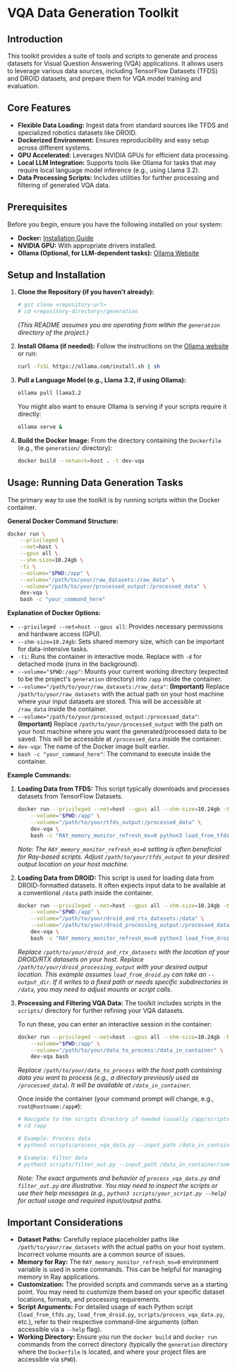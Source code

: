 # VQA Data Generation Toolkit

## Introduction

This toolkit provides a suite of tools and scripts to generate and process datasets for Visual Question Answering (VQA) applications. It allows users to leverage various data sources, including TensorFlow Datasets (TFDS) and DROID datasets, and prepare them for VQA model training and evaluation.

## Core Features

*   **Flexible Data Loading:** Ingest data from standard sources like TFDS and specialized robotics datasets like DROID.
*   **Dockerized Environment:** Ensures reproducibility and easy setup across different systems.
*   **GPU Accelerated:** Leverages NVIDIA GPUs for efficient data processing.
*   **Local LLM Integration:** Supports tools like Ollama for tasks that may require local language model inference (e.g., using Llama 3.2).
*   **Data Processing Scripts:** Includes utilities for further processing and filtering of generated VQA data.

## Prerequisites

Before you begin, ensure you have the following installed on your system:
*   **Docker:** [Installation Guide](https://docs.docker.com/get-docker/)
*   **NVIDIA GPU:** With appropriate drivers installed.
*   **Ollama (Optional, for LLM-dependent tasks):** [Ollama Website](https://ollama.com/)

## Setup and Installation

1.  **Clone the Repository (if you haven't already):**
    ```bash
    # git clone <repository-url>
    # cd <repository-directory>/generation
    ```
    *(This README assumes you are operating from within the `generation` directory of the project.)*

2.  **Install Ollama (if needed):**
    Follow the instructions on the [Ollama website](https://ollama.com/) or run:
    ```bash
    curl -fsSL https://ollama.com/install.sh | sh
    ```

3.  **Pull a Language Model (e.g., Llama 3.2, if using Ollama):**
    ```bash
    ollama pull llama3.2
    ```
    You might also want to ensure Ollama is serving if your scripts require it directly:
    ```bash
    ollama serve &
    ```

4.  **Build the Docker Image:**
    From the directory containing the `Dockerfile` (e.g., the `generation/` directory):
    ```bash
    docker build --network=host . -t dev-vqa
    ```

## Usage: Running Data Generation Tasks

The primary way to use the toolkit is by running scripts within the Docker container.

**General Docker Command Structure:**

```bash
docker run \
    --privileged \
    --net=host \
    --gpus all \
    --shm-size=10.24gb \
    -ti \
    --volume="$PWD:/app" \
    --volume="/path/to/your/raw_datasets:/raw_data" \
    --volume="/path/to/your/processed_output:/processed_data" \
    dev-vqa \
    bash -c "your_command_here"
```

**Explanation of Docker Options:**
*   `--privileged --net=host --gpus all`: Provides necessary permissions and hardware access (GPU).
*   `--shm-size=10.24gb`: Sets shared memory size, which can be important for data-intensive tasks.
*   `-ti`: Runs the container in interactive mode. Replace with `-d` for detached mode (runs in the background).
*   `--volume="$PWD:/app"`: Mounts your current working directory (expected to be the project's `generation` directory) into `/app` inside the container.
*   `--volume="/path/to/your/raw_datasets:/raw_data"`: **(Important)** Replace `/path/to/your/raw_datasets` with the actual path on your host machine where your input datasets are stored. This will be accessible at `/raw_data` inside the container.
*   `--volume="/path/to/your/processed_output:/processed_data"`: **(Important)** Replace `/path/to/your/processed_output` with the path on your host machine where you want the generated/processed data to be saved. This will be accessible at `/processed_data` inside the container.
*   `dev-vqa`: The name of the Docker image built earlier.
*   `bash -c "your_command_here"`: The command to execute inside the container.

**Example Commands:**

1.  **Loading Data from TFDS:**
    This script typically downloads and processes datasets from TensorFlow Datasets.
    ```bash
    docker run --privileged --net=host --gpus all --shm-size=10.24gb -ti \
        --volume="$PWD:/app" \
        --volume="/path/to/your/tfds_output:/processed_data" \
        dev-vqa \
        bash -c "RAY_memory_monitor_refresh_ms=0 python3 load_from_tfds.py --output_dir /processed_data"
    ```
    *Note: The `RAY_memory_monitor_refresh_ms=0` setting is often beneficial for Ray-based scripts.*
    *Adjust `/path/to/your/tfds_output` to your desired output location on your host machine.*

2.  **Loading Data from DROID:**
    This script is used for loading data from DROID-formatted datasets. It often expects input data to be available at a conventional `/data` path inside the container.
    ```bash
    docker run --privileged --net=host --gpus all --shm-size=10.24gb -ti \
        --volume="$PWD:/app" \
        --volume="/path/to/your/droid_and_rtx_datasets:/data" \
        --volume="/path/to/your/droid_processing_output:/processed_data" \
        dev-vqa \
        bash -c "RAY_memory_monitor_refresh_ms=0 python3 load_from_droid.py --output_dir /processed_data"
    ```
    *Replace `/path/to/your/droid_and_rtx_datasets` with the location of your DROID/RTX datasets on your host.*
    *Replace `/path/to/your/droid_processing_output` with your desired output location.*
    *This example assumes `load_from_droid.py` can take an `--output_dir`. If it writes to a fixed path or needs specific subdirectories in `/data`, you may need to adjust mounts or script calls.*

3.  **Processing and Filtering VQA Data:**
    The toolkit includes scripts in the `scripts/` directory for further refining your VQA datasets.
    
    To run these, you can enter an interactive session in the container:
    ```bash
    docker run --privileged --net=host --gpus all --shm-size=10.24gb -ti \
        --volume="$PWD:/app" \
        --volume="/path/to/your/data_to_process:/data_in_container" \
        dev-vqa bash
    ```
    *Replace `/path/to/your/data_to_process` with the host path containing data you want to process (e.g., a directory previously used as `/processed_data`). It will be available at `/data_in_container`.*

    Once inside the container (your command prompt will change, e.g., `root@hostname:/app#`):
    ```bash
    # Navigate to the scripts directory if needed (usually /app/scripts)
    # cd /app 

    # Example: Process data
    # python3 scripts/process_vqa_data.py --input_path /data_in_container/some_input_file --output_path /data_in_container/processed_output_file
    
    # Example: Filter data
    # python3 scripts/filter_out.py --input_path /data_in_container/some_input_file --output_path /data_in_container/filtered_output_file
    ```
    *Note: The exact arguments and behavior of `process_vqa_data.py` and `filter_out.py` are illustrative. You may need to inspect the scripts or use their help messages (e.g., `python3 scripts/your_script.py --help`) for actual usage and required input/output paths.*

## Important Considerations

*   **Dataset Paths:** Carefully replace placeholder paths like `/path/to/your/raw_datasets` with the actual paths on your host system. Incorrect volume mounts are a common source of issues.
*   **Memory for Ray:** The `RAY_memory_monitor_refresh_ms=0` environment variable is used in some commands. This can be helpful for managing memory in Ray applications.
*   **Customization:** The provided scripts and commands serve as a starting point. You may need to customize them based on your specific dataset locations, formats, and processing requirements.
*   **Script Arguments:** For detailed usage of each Python script (`load_from_tfds.py`, `load_from_droid.py`, `scripts/process_vqa_data.py`, etc.), refer to their respective command-line arguments (often accessible via a `--help` flag).
*   **Working Directory:** Ensure you run the `docker build` and `docker run` commands from the correct directory (typically the `generation` directory where the `Dockerfile` is located, and where your project files are accessible via `$PWD`).